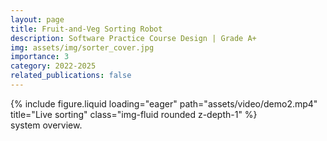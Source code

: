 ```yaml
---
layout: page
title: Fruit-and-Veg Sorting Robot
description: Software Practice Course Design | Grade A+
img: assets/img/sorter_cover.jpg
importance: 3
category: 2022-2025
related_publications: false
---
```


<div class="row">
    <div class="col-sm mt-3 mt-md-0">
        {% include figure.liquid loading="eager" path="assets/video/demo2.mp4" title="Live sorting" class="img-fluid rounded z-depth-1" %}
    </div>
</div>
<div class="caption">
    system overview.
</div>
